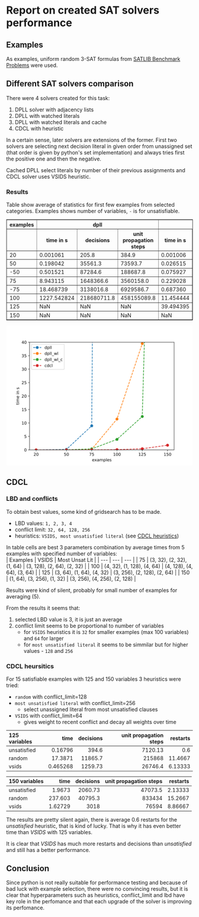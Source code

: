 # Report on created SAT solvers performance

## Examples
As examples, uniform random 3-SAT formulas from [SATLIB Benchmark Problems](https://www.cs.ubc.ca/~hoos/SATLIB/benchm.html) were used.

## Different SAT solvers comparison
There were 4 solvers created for this task:  
1. DPLL solver with adjacency lists
2. DPLL with watched literals
3. DPLL with watched literals and cache
4. CDCL with heuristic

In a certain sense, later solvers are extensions of the former. First two solvers are selecting next decision literal in given order from unassigned set (that order is given by python's set implementation) and always tries first the positive one and then the negative.

Cached DPLL select literals by number of their previous assignments and CDCL solver uses VSIDS heuristic.

### Results 
Table show average of statistics for first few examples from selected categories. Examples shows number of variables, `-` is for unsatisfiable.
</table><table border="1" class="dataframe">
  <thead>
    <tr>
      <th>examples</th>
      <th colspan="3" halign="left">dpll</th>
      <th colspan="3" halign="left">dpll_wl</th>
      <th colspan="3" halign="left">dpll_wl_c</th>
      <th colspan="3" halign="left">cdcl</th>
    </tr>
    <tr>
      <th></th>
      <th>time in s</th>
      <th>decisions</th>
      <th>unit propagation steps</th>
      <th>time in s</th>
      <th>decisions</th>
      <th>unit propagation steps</th>
      <th>time in s</th>
      <th>decisions</th>
      <th>unit propagation steps</th>
      <th>time in s</th>
      <th>decisions</th>
      <th>unit propagation steps</th>
    </tr>
  </thead>
  <tbody>
    <tr>
      <td>20</td>
      <td>0.001061</td>
      <td>205.8</td>
      <td>384.9</td>
      <td>0.001006</td>
      <td>27.40</td>
      <td>112.45</td>
      <td>0.001667</td>
      <td>23.95</td>
      <td>94.25</td>
      <td>0.001598</td>
      <td>11.3</td>
      <td>63.85</td>
    </tr>
    <tr>
      <td>50</td>
      <td>0.198042</td>
      <td>35561.3</td>
      <td>73593.7</td>
      <td>0.026515</td>
      <td>548.15</td>
      <td>3765.10</td>
      <td>0.044791</td>
      <td>470.15</td>
      <td>3234.45</td>
      <td>0.007851</td>
      <td>53.1</td>
      <td>593.95</td>
    </tr>
    <tr>
      <td>-50</td>
      <td>0.501521</td>
      <td>87284.6</td>
      <td>188687.8</td>
      <td>0.075927</td>
      <td>1353.60</td>
      <td>9218.60</td>
      <td>0.116926</td>
      <td>982.70</td>
      <td>6863.65</td>
      <td>0.000665</td>
      <td>85.6</td>
      <td>1149.95</td>
    </tr>
    <tr>
      <td>75</td>
      <td>8.943115</td>
      <td>1648366.6</td>
      <td>3560158.0</td>
      <td>0.229028</td>
      <td>3787.80</td>
      <td>32269.20</td>
      <td>0.376290</td>
      <td>3573.70</td>
      <td>31846.60</td>
      <td>0.029397</td>
      <td>149.9</td>
      <td>2279.10</td>
    </tr>
    <tr>
      <td>-75</td>
      <td>18.468739</td>
      <td>3138016.8</td>
      <td>6929586.7</td>
      <td>0.687360</td>
      <td>11359.40</td>
      <td>94041.70</td>
      <td>0.849832</td>
      <td>9686.00</td>
      <td>83231.50</td>
      <td>0.003376</td>
      <td>331.3</td>
      <td>5329.50</td>
    </tr>
    <tr>
      <td>100</td>
      <td>1227.542824</td>
      <td>218680711.8</td>
      <td>458155089.8</td>
      <td>11.454444</td>
      <td>171531.40</td>
      <td>1680165.00</td>
      <td>3.898769</td>
      <td>50146.20</td>
      <td>516091.80</td>
      <td>0.090529</td>
      <td>419.6</td>
      <td>7835.80</td>
    </tr>
    <tr>
      <td>125</td>
      <td>NaN</td>
      <td>NaN</td>
      <td>NaN</td>
      <td>39.494395</td>
      <td>502875.20</td>
      <td>5621040.20</td>
      <td>12.403483</td>
      <td>144754.80</td>
      <td>1654406.60</td>
      <td>0.428352</td>
      <td>1483.2</td>
      <td>31744.80</td>
    </tr>
    <tr>
      <td>150</td>
      <td>NaN</td>
      <td>NaN</td>
      <td>NaN</td>
      <td>NaN</td>
      <td>NaN</td>
      <td>NaN</td>
      <td>341.849246</td>
      <td>3463772.40</td>
      <td>44671552.00</td>
      <td>1.732476</td>
      <td>3991.6</td>
      <td>102263.80</td>
    </tr>
  </tbody>
</table>

![comparison plot](./comparison.svg)

## CDCL

### LBD and conflicts
To obtain best values, some kind of gridsearch has to be made. 
- LBD values: `1, 2, 3, 4`
- conflict limit: `32, 64, 128, 256`
- heuristics: `VSIDS, most unsatisfied literal` (see [CDCL heuristics](#cdcl-heursitics))

In table cells are best 3 parameters combination by average times from 5 examples with specified number of variables:  
| Examples | VSIDS | Most Unsat Lit |
| --- | --- | --- |
| 75 | (3, 32), (2, 32), (1, 64) | (3, 128), (2, 64), (2, 32) |
| 100 | (4, 32), (1, 128), (4, 64) | (4, 128), (4, 64), (3, 64) |
| 125 | (3, 64), (1, 64), (4, 32) | (3, 256), (2, 128), (2, 64) |
| 150 | (1, 64), (3, 256), (1, 32) | (3, 256), (4, 256), (2, 128) |

Results were kind of silent, probably for small number of examples for averaging (5).

From the results it seems that:
1. selected LBD value is 3, it is just an average
2. conflict limit seems to be proportional to number of variables
   - for `VSIDS` heuristics it is `32` for smaller examples (max 100 variables) and `64` for larger
   - for `most unsatisfied literal` it seems to be simmilar but for higher values - `128` and `256`


### CDCL heursitics
For 15 satisfiable examples with 125 and 150 variables 3 heuristics were tried: 
- `random` with conflict_limit=128
- `most unsatisfied literal` with conflict_limit=256
  - select unassigned literal from most unsatisfied clauses
- `VSIDS` with conflict_limit=64
  - gives weight to recent conflict and decay all weights over time

|     125 variables   |      time |   decisions |   unit propagation steps |   restarts |
|:------------|----------:|------------:|-------------------------:|-----------:|
| unsatisfied |  0.16796  |      394.6  |                  7120.13 |    0.6     |
| random      | 17.3871   |    11865.7  |                215868    |   11.4667  |
| vsids       |  0.465268 |     1259.73 |                 26746.4  |    6.13333 |

| 150 variables      |      time |   decisions |   unit propagation steps |   restarts |
|:------------|----------:|------------:|-------------------------:|-----------:|
| unsatisfied |   1.9673  |     2060.73 |                  47073.5 |    2.13333 |
| random      | 237.603   |    40795.3  |                 833434   |   15.2667  |
| vsids       |   1.62729 |     3018    |                  76594   |    8.86667 |

The results are pretty silent again, there is average 0.6 restarts for the *unsatisfied* heuristic, that is kind of lucky. That is why it has even better time than *VSIDS* with 125 variables.

It is clear that *VSIDS* has much more restarts and decisions than *unsatisfied* and still has a better performance.

## Conclusion
Since python is not really suitable for performance testing and because of bad luck with example selection, there were no convincing results, but it is clear that hyperparameters such as heuristics, conflict_limit and lbd have key role in the perfomance and that each upgrade of the solver is improving its perfomance.






